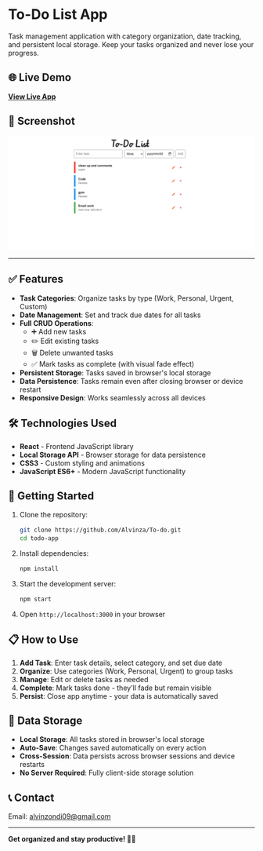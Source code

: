 # To-Do List App

Task management application with category organization, date tracking, and persistent local storage. Keep your tasks organized and never lose your progress.

## 🌐 Live Demo
**[View Live App](https://to-do-swart-beta.vercel.app/)**
## 📸 Screenshot

![App Screenshot](./src/assets/screenshot.png)

---

## ✅ Features

- **Task Categories**: Organize tasks by type (Work, Personal, Urgent, Custom)
- **Date Management**: Set and track due dates for all tasks
- **Full CRUD Operations**: 
  - ➕ Add new tasks
  - ✏️ Edit existing tasks
  - 🗑️ Delete unwanted tasks
  - ✅ Mark tasks as complete (with visual fade effect)
- **Persistent Storage**: Tasks saved in browser's local storage
- **Data Persistence**: Tasks remain even after closing browser or device restart
- **Responsive Design**: Works seamlessly across all devices

## 🛠️ Technologies Used

- **React** - Frontend JavaScript library
- **Local Storage API** - Browser storage for data persistence
- **CSS3** - Custom styling and animations
- **JavaScript ES6+** - Modern JavaScript functionality

## 🚀 Getting Started

1. Clone the repository:
   ```bash
   git clone https://github.com/Alvinza/To-do.git
   cd todo-app
   ```

2. Install dependencies:
   ```bash
   npm install
   ```

3. Start the development server:
   ```bash
   npm start
   ```

4. Open `http://localhost:3000` in your browser

## 📋 How to Use

1. **Add Task**: Enter task details, select category, and set due date
2. **Organize**: Use categories (Work, Personal, Urgent) to group tasks
3. **Manage**: Edit or delete tasks as needed
4. **Complete**: Mark tasks done - they'll fade but remain visible
5. **Persist**: Close app anytime - your data is automatically saved

## 💾 Data Storage

- **Local Storage**: All tasks stored in browser's local storage
- **Auto-Save**: Changes saved automatically on every action
- **Cross-Session**: Data persists across browser sessions and device restarts
- **No Server Required**: Fully client-side storage solution



## 📞 Contact

Email: alvinzondi09@gmail.com

---

**Get organized and stay productive! 📝✨**

